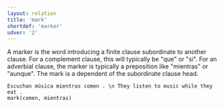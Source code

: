 ```yaml
---
layout: relation
title: 'mark'
shortdef: 'marker'
udver: '2'
---
```


A marker is the word introducing a finite clause subordinate to another clause. For a complement clause, this will typically be "que" or "si". For an adverbial clause, the marker is typically a preposition like "mientras" or "aunque". The mark is a dependent of the subordinate clause head.

~~~ sdparse
Escuchan música mientras comen . \n They listen to music while they eat .
mark(comen, mientras)
~~~
<!-- Interlanguage links updated So kvě 14 19:03:42 CEST 2022 -->
